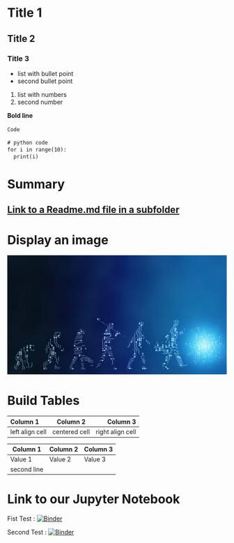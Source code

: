 # Title 1
## Title 2
### Title 3

* list with bullet point
* second bullet point

1. list with numbers
2. second number

**Bold line**

`Code`

```
# python code
for i in range(10):
  print(i)
 ```

# Summary
## [Link to a Readme.md file in a subfolder](SubFolder/README.md)


# Display an image

![Nice Image](.//Images/Emerging-job-roles-in-artificial-intelligence.jpg)

# Build Tables

| Column 1         | Column 2        | Column 3            |
| :--------------- | :-------------: | ------------------: |
|  left align cell | centered cell   | right align cell    |

| Column 1       | Column 2     | Column 3     |
|-|-|-|
|  Value 1 | Value 2   | Value 3    |
|second line|||

# Link to our Jupyter Notebook

Fist Test : [![Binder](https://mybinder.org/badge_logo.svg)](https://mybinder.org/v2/gh/erick-dsti/FirstRepository/main?filepath=%2Fnotebook%2FJupyter_notebook_your_turn.ipynb)

Second Test : [![Binder](https://mybinder.org/badge_logo.svg)](https://mybinder.org/v2/gh/erick-dsti/FirstRepository/main?filepath=%2Fnotebook%2Fcalibration.ipynb)
